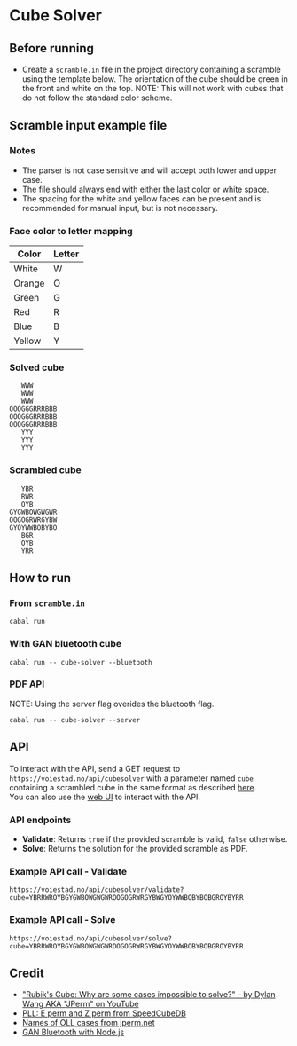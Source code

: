 # Cube Solver
## Before running
- Create a `scramble.in` file in the project directory containing a scramble using the template below. The orientation of the cube should be green in the front and white on the top. NOTE: This will not work with cubes that do not follow the standard color scheme.

## Scramble input example file
### Notes 
- The parser is not case sensitive and will accept both lower and upper case.
- The file should always end with either the last color or white space.
- The spacing for the white and yellow faces can be present and is recommended for manual input, but is not necessary.
### Face color to letter mapping
| Color   | Letter |
|---------|--------|
| White   | W      |
| Orange  | O      |
| Green   | G      |
| Red     | R      |
| Blue    | B      |
| Yellow  | Y      |
### Solved cube
```
   WWW
   WWW
   WWW
OOOGGGRRRBBB
OOOGGGRRRBBB
OOOGGGRRRBBB
   YYY
   YYY
   YYY

```
### Scrambled cube
```
   YBR
   RWR
   OYB
GYGWBOWGWGWR
OOGOGRWRGYBW
GYOYWWBOBYBO
   BGR
   OYB
   YRR

```

## How to run
### From `scramble.in`
```
cabal run
```
### With GAN bluetooth cube
```
cabal run -- cube-solver --bluetooth
```
### PDF API
NOTE: Using the server flag overides the bluetooth flag.
```
cabal run -- cube-solver --server
```
## API
To interact with the API, send a GET request to `https://voiestad.no/api/cubesolver` with a parameter named `cube` containing a scrambled cube in the same format as described [here](#scramble-input-example-file).<br>
You can also use the [web UI](https://voiestad.no/cube-solver) to interact with the API.

### API endpoints
- **Validate**: Returns `true` if the provided scramble is valid, `false` otherwise.
- **Solve**: Returns the solution for the provided scramble as PDF.

### Example API call - Validate
```
https://voiestad.no/api/cubesolver/validate?cube=YBRRWROYBGYGWBOWGWGWROOGOGRWRGYBWGYOYWWBOBYBOBGROYBYRR
```

### Example API call - Solve
```
https://voiestad.no/api/cubesolver/solve?cube=YBRRWROYBGYGWBOWGWGWROOGOGRWRGYBWGYOYWWBOBYBOBGROYBYRR
```

## Credit
* ["Rubik's Cube: Why are some cases impossible to solve?" - by Dylan Wang AKA "JPerm" on YouTube](https://youtu.be/o-RxLzRe2YE?si=PNoy7rsajMeGU8o2)
* [PLL: E perm and Z perm from SpeedCubeDB](https://speedcubedb.com/a/3x3/PLL)
* [Names of OLL cases from jperm.net](https://jperm.net/algs/2look/oll)
* [GAN Bluetooth with Node.js](https://github.com/afedotov/gan-node-sample)
